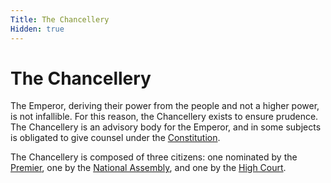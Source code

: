 ```yaml
---
Title: The Chancellery
Hidden: true
---
```


# The Chancellery
The Emperor, deriving their power from the people and not a higher power, is not infallible. For this reason, the 
Chancellery exists to ensure prudence. The Chancellery is an advisory body for the Emperor, and in some subjects 
is obligated to give counsel under the [Constitution](?constitution).


The Chancellery is composed of three citizens: one nominated by the [Premier](/?premier), one by the 
[National Assembly](?national_assembly), and one by the [High Court](/?high_court).



